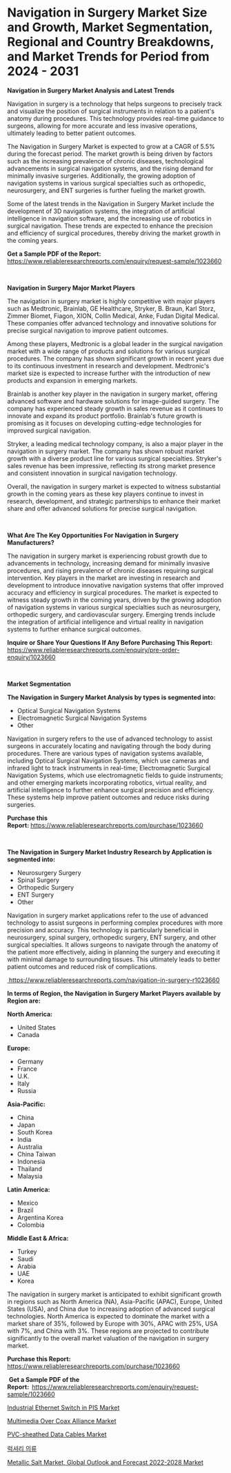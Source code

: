 <p><h1>Navigation in Surgery Market Size and Growth, Market Segmentation, Regional and Country Breakdowns, and Market Trends for Period from 2024 -  2031</h1></p><p><strong>Navigation in Surgery Market Analysis and Latest Trends</strong></p>
<p><p>Navigation in surgery is a technology that helps surgeons to precisely track and visualize the position of surgical instruments in relation to a patient's anatomy during procedures. This technology provides real-time guidance to surgeons, allowing for more accurate and less invasive operations, ultimately leading to better patient outcomes.</p><p>The Navigation in Surgery Market is expected to grow at a CAGR of 5.5% during the forecast period. The market growth is being driven by factors such as the increasing prevalence of chronic diseases, technological advancements in surgical navigation systems, and the rising demand for minimally invasive surgeries. Additionally, the growing adoption of navigation systems in various surgical specialties such as orthopedic, neurosurgery, and ENT surgeries is further fueling the market growth.</p><p>Some of the latest trends in the Navigation in Surgery Market include the development of 3D navigation systems, the integration of artificial intelligence in navigation software, and the increasing use of robotics in surgical navigation. These trends are expected to enhance the precision and efficiency of surgical procedures, thereby driving the market growth in the coming years.</p></p>
<p><strong>Get a Sample PDF of the Report:&nbsp;</strong> <a href="https://www.reliableresearchreports.com/enquiry/request-sample/1023660">https://www.reliableresearchreports.com/enquiry/request-sample/1023660</a></p>
<p>&nbsp;</p>
<p><strong>Navigation in Surgery Major Market Players</strong></p>
<p><p>The navigation in surgery market is highly competitive with major players such as Medtronic, Brainlab, GE Healthcare, Stryker, B. Braun, Karl Storz, Zimmer Biomet, Fiagon, XION, Collin Medical, Anke, Fudan Digital Medical. These companies offer advanced technology and innovative solutions for precise surgical navigation to improve patient outcomes.</p><p>Among these players, Medtronic is a global leader in the surgical navigation market with a wide range of products and solutions for various surgical procedures. The company has shown significant growth in recent years due to its continuous investment in research and development. Medtronic's market size is expected to increase further with the introduction of new products and expansion in emerging markets.</p><p>Brainlab is another key player in the navigation in surgery market, offering advanced software and hardware solutions for image-guided surgery. The company has experienced steady growth in sales revenue as it continues to innovate and expand its product portfolio. Brainlab's future growth is promising as it focuses on developing cutting-edge technologies for improved surgical navigation.</p><p>Stryker, a leading medical technology company, is also a major player in the navigation in surgery market. The company has shown robust market growth with a diverse product line for various surgical specialties. Stryker's sales revenue has been impressive, reflecting its strong market presence and consistent innovation in surgical navigation technology.</p><p>Overall, the navigation in surgery market is expected to witness substantial growth in the coming years as these key players continue to invest in research, development, and strategic partnerships to enhance their market share and offer advanced solutions for precise surgical navigation.</p></p>
<p>&nbsp;</p>
<p><strong>What Are The Key Opportunities For Navigation in Surgery Manufacturers?</strong></p>
<p><p>The navigation in surgery market is experiencing robust growth due to advancements in technology, increasing demand for minimally invasive procedures, and rising prevalence of chronic diseases requiring surgical intervention. Key players in the market are investing in research and development to introduce innovative navigation systems that offer improved accuracy and efficiency in surgical procedures. The market is expected to witness steady growth in the coming years, driven by the growing adoption of navigation systems in various surgical specialties such as neurosurgery, orthopedic surgery, and cardiovascular surgery. Emerging trends include the integration of artificial intelligence and virtual reality in navigation systems to further enhance surgical outcomes.</p></p>
<p><strong>Inquire or Share Your Questions If Any Before Purchasing This Report:</strong> <a href="https://www.reliableresearchreports.com/enquiry/pre-order-enquiry/1023660">https://www.reliableresearchreports.com/enquiry/pre-order-enquiry/1023660</a></p>
<p>&nbsp;</p>
<p><strong>Market Segmentation</strong></p>
<p><strong>The Navigation in Surgery Market Analysis by types is segmented into:</strong></p>
<p><ul><li>Optical Surgical Navigation Systems</li><li>Electromagnetic Surgical Navigation Systems</li><li>Other</li></ul></p>
<p><p>Navigation in surgery refers to the use of advanced technology to assist surgeons in accurately locating and navigating through the body during procedures. There are various types of navigation systems available, including Optical Surgical Navigation Systems, which use cameras and infrared light to track instruments in real-time; Electromagnetic Surgical Navigation Systems, which use electromagnetic fields to guide instruments; and other emerging markets incorporating robotics, virtual reality, and artificial intelligence to further enhance surgical precision and efficiency. These systems help improve patient outcomes and reduce risks during surgeries.</p></p>
<p><strong>Purchase this Report:&nbsp;</strong><a href="https://www.reliableresearchreports.com/purchase/1023660">https://www.reliableresearchreports.com/purchase/1023660</a></p>
<p>&nbsp;</p>
<p><strong>The Navigation in Surgery Market Industry Research by Application is segmented into:</strong></p>
<p><ul><li>Neurosurgery Surgery</li><li>Spinal Surgery</li><li>Orthopedic Surgery</li><li>ENT Surgery</li><li>Other</li></ul></p>
<p><p>Navigation in surgery market applications refer to the use of advanced technology to assist surgeons in performing complex procedures with more precision and accuracy. This technology is particularly beneficial in neurosurgery, spinal surgery, orthopedic surgery, ENT surgery, and other surgical specialties. It allows surgeons to navigate through the anatomy of the patient more effectively, aiding in planning the surgery and executing it with minimal damage to surrounding tissues. This ultimately leads to better patient outcomes and reduced risk of complications.</p></p>
<p><a href="https://www.reliableresearchreports.com/navigation-in-surgery-r1023660">&nbsp;https://www.reliableresearchreports.com/navigation-in-surgery-r1023660</a></p>
<p><strong>In terms of Region, the Navigation in Surgery Market Players available by Region are:</strong></p>
<p>
    <p> <strong> North America: </strong>
        <ul>
            <li>United States</li>
            <li>Canada</li>
        </ul>
        </p> 
    <p> <strong> Europe: </strong>
        <ul>
            <li>Germany</li>
            <li>France</li>
            <li>U.K.</li>
            <li>Italy</li>
            <li>Russia</li>
        </ul>
        </p> 
    <p> <strong> Asia-Pacific: </strong>
        <ul>
            <li>China</li>
            <li>Japan</li>
            <li>South Korea</li>
            <li>India</li>
            <li>Australia</li>
            <li>China Taiwan</li>
            <li>Indonesia</li>
            <li>Thailand</li>
            <li>Malaysia</li>
        </ul>
        </p> 
    <p> <strong> Latin America: </strong>
        <ul>
            <li>Mexico</li>
            <li>Brazil</li>
            <li>Argentina Korea</li>
            <li>Colombia</li>
        </ul>
        </p> 
    <p> <strong> Middle East & Africa: </strong>
        <ul>
            <li>Turkey</li>
            <li>Saudi</li>
            <li>Arabia</li>
            <li>UAE</li>
            <li>Korea</li>
        </ul>
    </p>
    </p>
<p><p>The navigation in surgery market is anticipated to exhibit significant growth in regions such as North America (NA), Asia-Pacific (APAC), Europe, United States (USA), and China due to increasing adoption of advanced surgical technologies. North America is expected to dominate the market with a market share of 35%, followed by Europe with 30%, APAC with 25%, USA with 7%, and China with 3%. These regions are projected to contribute significantly to the overall market valuation of the navigation in surgery market.</p></p>
<p><strong>Purchase this Report: </strong><a href="https://www.reliableresearchreports.com/purchase/1023660">https://www.reliableresearchreports.com/purchase/1023660</a></p>
<p>&nbsp;<strong>Get a Sample PDF of the Report:&nbsp;&nbsp;</strong><a href="https://www.reliableresearchreports.com/enquiry/request-sample/1023660">https://www.reliableresearchreports.com/enquiry/request-sample/1023660</a></p>
<p><strong></strong></p>
<p><p><a href="https://www.linkedin.com/pulse/industrial-ethernet-switch-pis-market-size-type-softwarehardwareservices-wbthe?trackingId=Pag0SHroRHiB%2B2ZzRM1z3g%3D%3D">Industrial Ethernet Switch in PIS Market</a></p><p><a href="https://github.com/philipWlf74/Market-Research-Report-List-1/blob/main/multimedia-over-coax-alliance-market.md">Multimedia Over Coax Alliance Market</a></p><p><a href="https://medium.com/@raeloodard576457/pvc-sheathed-data-cables-market-trends-a-detailed-study-of-its-market-segmentation-and-analyzing-9a07b64bb5b2?postPublishedType=initial">PVC-sheathed Data Cables Market</a></p><p><a href="https://github.com/AidenReinger/Market-Research-Report-List-2/blob/main/903307578964.md">럭셔리 의류</a></p><p><a href="https://www.linkedin.com/pulse/metallic-salt-market-global-outlook-forecast-2022-2028-industry-j52tf?trackingId=0eklxtUoQE%2BmJSfLRPD4uw%3D%3D">Metallic Salt Market, Global Outlook and Forecast 2022-2028 Market</a></p></p>